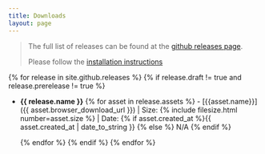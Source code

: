 ```yaml
---
title: Downloads
layout: page
---
```


> The full list of releases can be found at the  [github releases page](https://github.com/ASStoredProcedures/ASStoredProcedures/releases).
> 
> Please follow the [installation instructions](Installation-Instructions)

{% for release in  site.github.releases %} 
{% if release.draft != true and release.prerelease != true %}
- **{{ release.name }}**
    {% for asset in release.assets %} - [{{asset.name}}]({{ asset.browser_download_url }}) \| Size: {% include filesize.html number=asset.size %} \| Date: {% if asset.created_at  %}{{ asset.created_at | date_to_string }} {% else %} N/A {% endif %}

    {% endfor %}
    {% endif %}
{% endfor %}

